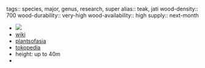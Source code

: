 tags:: species, major, genus, research, super
alias:: teak, jati
wood-density:: 700
wood-durability:: very-high
wood-availability:: high
supply:: next-month

- ![](https://peach-geographical-bat-397.mypinata.cloud/ipfs/QmRsFAuyBYN6NQYEgbSx69PXY26XNMb7dNjVYQtKaMVgLS)
- [wiki](https://en.wikipedia.org/wiki/Teak)
- [plantsofasia](http://www.plantsofasia.com/index/tectona/0-681)
- [tokopedia](https://www.tokopedia.com/nigrosir/bibit-unggul-pohon-jati-tectona-grandis-benih-pohon-jati?extParam=ivf%3Dfalse%26src%3Dsearch)
- height: up to 40m
-